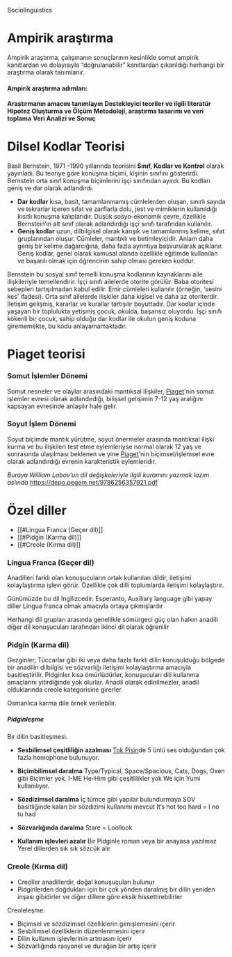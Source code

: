 Sociolinguistics

# Ampirik araştırma

Ampirik araştırma, çalışmanın sonuçlarının kesinlikle somut ampirik kanıtlardan ve dolayısıyla “doğrulanabilir” kanıtlardan çıkarıldığı herhangi bir araştırma olarak tanımlanır.
#### Ampirik araştırma adımları:

**Araştırmanın amacını tanımlayın**
**Destekleyici teoriler ve ilgili literatür**
**Hipotez Oluşturma ve Ölçüm**
**Metodoloji, araştırma tasarımı ve veri toplama**
**Veri Analizi ve Sonuç**
# Dilsel Kodlar Teorisi

Basil Bernstein, 1971 -1990 yıllarında teorisini **Sınıf, Kodlar ve Kontrol** olarak yayınladı. Bu teoriye göre konuşma biçimi, kişinin sınıfını gösterirdi. Bernstein orta sınıf konuşma biçimlerini işçi sınıfından ayırdı. Bu kodları geniş ve dar olarak adlandırdı.

- **Dar kodlar** kısa, basit, tamamlanmamış cümlelerden oluşan, sınırlı sayıda ve tekrarlar içeren sıfat ve zarflarla dolu, jest ve mimiklerin kullanıldığı kısıtlı konuşma kalıplarıdır. Düşük sosyo-ekonomik çevre, özellikle Bernstein’ın alt sınıf olarak adlandırdığı işçi sınıfı tarafından kullanılır.
- **Geniş kodlar** uzun, dilbilgisel olarak karışık ve tamamlanmış kelime, sıfat gruplarından oluşur. Cümleler, mantıklı ve betimleyicidir. Anlam daha geniş bir kelime dağarcığına, daha fazla ayrıntıya başvurularak açıklanır. Geniş kodlar, genel olarak kamusal alanda özellikle eğitimde kullanılan ve başarılı olmak için öğrencinin sahip olması gereken koddur.

Bernstein bu sosyal sınıf temelli konuşma kodlarının kaynaklarını aile ilişkileriyle temellendirir. İşçi sınıfı ailelerde otorite görülür. Baba otoritesi sebepleri tartışılmadan kabul edilir. Emir cümleleri kullanılır (örneğin, ‘sesini kes’ ifadesi). Orta sınıf ailelerde ilişkiler daha kişisel ve daha az otoriterdir. İletişim gelişmiş, kararlar ve kurallar tartışılır boyuttadır. Dar kodlar içinde yaşayan bir toplulukta yetişmiş çocuk, okulda, başarısız oluyordu. İşçi sınıfı kökenli bir çocuk, sahip olduğu dar kodlar ile okulun geniş koduna girememekte, bu kodu anlayamamaktadır.

# Piaget teorisi

### Somut İşlemler Dönemi

Somut nesneler ve olaylar arasındaki mantıksal ilişkiler, [Piaget](https://tr.wikipedia.org/wiki/Piaget "Piaget")'nin somut işlemler evresi olarak adlandırdığı, bilişsel gelişimin 7-12 yaş aralığını kapsayan evresinde anlaşılır hale gelir.
### Soyut İşlem Dönemi

Soyut biçimde mantık yürütme, soyut önermeler arasında mantıksal ilişki kurma ve bu ilişkileri test etme eylemleriyse normal olarak 12 yaş ve sonrasında ulaşılması beklenen ve yine [Piaget](https://tr.wikipedia.org/wiki/Piaget "Piaget")'nin biçimsel/işlemsel evre olarak adlandırdığı evrenin karakteristik eylemleridir.

*Buraya William Labov’un dil değişkeleriyle ilgili kuramını yazmak lazım aslında*
https://depo.pegem.net/9786256357921.pdf

# Özel diller

- [[#Lingua Franca (Geçer dil)]]
- [[#Pidgin (Karma dil)]]
- [[#Creole (Kırma dil)]]
### Lingua Franca (Geçer dil)
Anadilleri farklı olan konuşucuların ortak kullanılan dildir, iletişimi kolaylaştırma işlevi görür.
Özellikle çok dilli toplumlarda iletişimi kolaylaştırır.

Günümüzde bu dil İngilizcedir. Esperanto, Auxiliary language gibi yapay diller Lingua franca olmak amacıyla ortaya çıkmışlardır

Herhangi dil grupları arasında genellikle sömürgeci güç olan halkın anadili diğer dil konuşucuları tarafından ikinci dil olarak öğrenilir 
### Pidgin (Karma dil)
Gezginler, Tüccarlar gibi iki veya daha fazla farklı dilin konuşulduğu bölgede bir anadilin dilbilgisi ve sözvarlığı iletişimi kolaylaştırma amacıyla basitleştirilir.
Pidginler kısa ömürlüdürler, konuşucuları dili kullanma amaçlarını yitirdiğinde yok olurlar.
Anadil olarak edinilmezler, anadil olduklarında creole kategorisine girerler.

Osmanlıca karma dile örnek verilebilir.
##### Pidginleşme
Bir dilin basitleşmesi.

- **Sesbilimsel çeşitliliğin azalması**
   [Tok Pisin](https://tr.wikipedia.org/wiki/Tok_Pisin)de 5 ünlü ses olduğundan çok fazla homophone bulunuyor.

- **Biçimbilimsel daralma**
  Type/Typical, Space/Spacious,
   Cats, Dogs, Oxen gibi Biçimler yok.
   I-ME He-Him gibi çeşitlilikler yok
   We için Yumi kullanılıyor.

- **Sözdizimsel daralma**
  İç tümce gibi yapılar bulundurmaya SOV basitliğinde kalan bir sözdizimi kullanımı mevcut
  It’s not too hard = I no tu had
  
- **Sözvarlığında daralma**
   Stare = Loollook
   
- **Kullanım işlevleri azalır**
  Bir Pidginle roman veya bir anayasa yazılmaz
  Yerel dillerden sık sık sözcük alır
### Creole (Kırma dil)

- Creoller anadillerdir, doğal konuşucuları bulunur
- Pidginlerden doğdukları için bir çok yönden daralmış bir dilin yeniden inşası gibidirler ve diğer dillere göre eksik hissettirebilirler

Creoleleşme:
- Biçimsel ve sözdizimsel özelliklerin genişlemesini içerir
- Sesbilimsel özelliklerin düzenlenmesini içerir
- Dilin kullanım işlevlerinin artmasını içerir
- Sözvarlığında rasyonel ve durağan bir artış içerir
